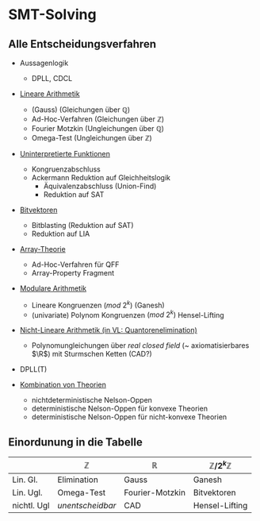 # SMT-Solving
## Alle Entscheidungsverfahren

* Aussagenlogik
    * DPLL, CDCL

* [Lineare Arithmetik](lia.md)
    * (Gauss)          (Gleichungen über $\mathbb{Q}$)
    * Ad-Hoc-Verfahren (Gleichungen über $\mathbb{Z}$)
    * Fourier Motzkin  (Ungleichungen über $\mathbb{Q}$)
    * Omega-Test       (Ungleichungen über $\mathbb{Z}$)

* [Uninterpretierte Funktionen](uf.md)
    * Kongruenzabschluss
    * Ackermann Reduktion auf Gleichheitslogik
        * Äquivalenzabschluss (Union-Find)
        * Reduktion auf SAT

* [Bitvektoren](bitvec.md)
    * Bitblasting (Reduktion auf SAT)
    * Reduktion auf LIA

* [Array-Theorie](array.md)
    * Ad-Hoc-Verfahren für QFF
    * Array-Property Fragment

* [Modulare Arithmetik](mod.md)
    * Lineare Kongruenzen $(mod\ 2^k)$ (Ganesh)
    * (univariate) Polynom Kongruenzen $(mod\ 2^k)$ Hensel-Lifting

* [Nicht-Lineare Arithmetik (in VL: Quantorenelimination)](quant.md)
    * Polynomungleichungen über _real closed field_ (~ axiomatisierbares $\R$)
      mit Sturmschen Ketten (CAD?)

* DPLL(T)

* [Kombination von Theorien](combs.md)
    * nichtdeterministische Nelson-Oppen
    * deterministische Nelson-Oppen für konvexe Theorien
    * deterministische Nelson-Oppen für nicht-konvexe Theorien


## Einordunung in die Tabelle

|             | $\mathbb{Z}$     | $\mathbb{R}$    | $\mathbb{Z}/2^k\mathbb{Z}$ |
|-------------|------------------|-----------------|----------------------------|
| Lin. Gl.    | Elimination      | Gauss           | Ganesh                     |
| Lin. Ugl.   | Omega-Test       | Fourier-Motzkin | Bitvektoren                |
| nichtl. Ugl | _unentscheidbar_ | CAD             | Hensel-Lifting             |
